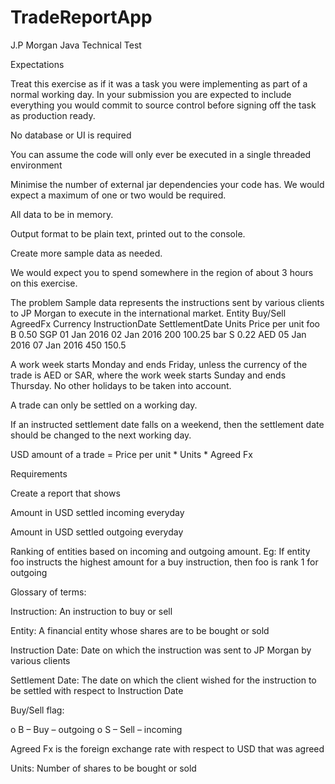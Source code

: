 # TradeReportApp

J.P Morgan Java Technical Test

Expectations

Treat this exercise as if it was a task you were implementing as part of a normal working day. In your submission you are expected to 
include everything you would commit to source control before signing off the task as production ready. 

No database or UI is required

You can assume the code will only ever be executed in a single threaded environment

Minimise the number of external jar dependencies your code has. We would expect a maximum of one or two would be required.

All data to be in memory.

Output format to be plain text, printed out to the console.

Create more sample data as needed.

We would expect you to spend somewhere in the region of about 3 hours on this exercise.

The problem
Sample data represents the instructions sent by various clients to JP Morgan to execute in the international market. 
Entity Buy/Sell AgreedFx Currency InstructionDate SettlementDate Units Price per unit
foo
B
0.50
SGP
01 Jan 2016
02 Jan 2016
200
100.25
bar
S
0.22
AED
05 Jan 2016
07 Jan 2016
450
150.5

A work week starts Monday and ends Friday, unless the currency of the trade is AED or SAR, where the work week starts Sunday and ends
Thursday. No other holidays to be taken into account.

A trade can only be settled on a working day.

If an instructed settlement date falls on a weekend, then the settlement date should be changed to the next working day.

USD amount of a trade = Price per unit * Units * Agreed Fx

Requirements

Create a report that shows

Amount in USD settled incoming everyday

Amount in USD settled outgoing everyday

Ranking of entities based on incoming and outgoing amount. Eg: If entity foo instructs the highest amount for a buy instruction,
then foo is rank 1 for outgoing

Glossary of terms:

Instruction: An instruction to buy or sell

Entity: A financial entity whose shares are to be bought or sold

Instruction Date: Date on which the instruction was sent to JP Morgan by various clients

Settlement Date: The date on which the client wished for the instruction to be settled with respect to Instruction Date

Buy/Sell flag:

o B – Buy – outgoing
o S – Sell – incoming

Agreed Fx is the foreign exchange rate with respect to USD that was agreed

Units: Number of shares to be bought or sold
